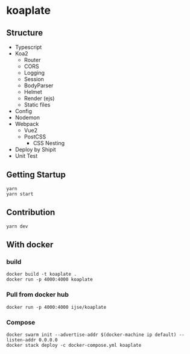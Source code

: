koaplate
========

## Structure
- Typescript
- Koa2
  - Router
  - CORS
  - Logging
  - Session
  - BodyParser
  - Helmet
  - Render (ejs)
  - Static files
- Config
- Nodemon
- Webpack
  - Vue2
  - PostCSS
    - CSS Nesting
- Deploy by Shipit
- Unit Test

## Getting Startup

```
yarn
yarn start
```

## Contribution

```
yarn dev
```

## With docker

### build
```
docker build -t koaplate .
docker run -p 4000:4000 koaplate
```

### Pull from docker hub
```
docker run -p 4000:4000 ijse/koaplate
```

### Compose

```
docker swarm init --advertise-addr $(docker-machine ip default) --listen-addr 0.0.0.0
docker stack deploy -c docker-compose.yml koaplate
```
